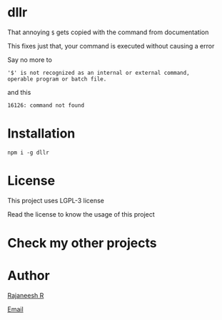 # dllr

That annoying `$` gets copied with the command from documentation

This fixes just that, your command is executed without causing a error

Say no more to

```
'$' is not recognized as an internal or external command,
operable program or batch file.
```

and this

```
16126: command not found
```

# Installation

`npm i -g dllr`

# License

This project uses LGPL-3 license

Read the license to know the usage of this project

# Check my other projects

# Author

[Rajaneesh R](https://r-rajaneesh.vercel.app)

[Email](mailto:rajaneeshr@proton.me)
